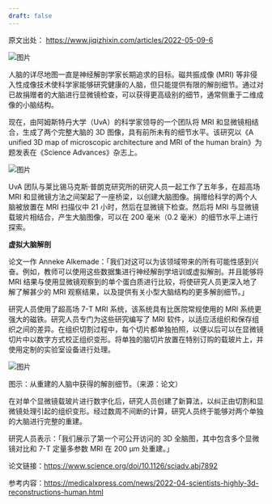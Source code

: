 ```yaml
---
draft: false
---
```

原文出处： https://www.jiqizhixin.com/articles/2022-05-09-6

![图片](https://image.jiqizhixin.com/uploads/editor/f0140832-6f6d-4e39-be88-f1480a16699b/640.png)

人脑的详尽地图一直是神经解剖学家长期追求的目标。磁共振成像 (MRI) 等非侵入性成像技术使科学家能够研究健康的人脑，但只能提供有限的解剖细节。通过对已故捐赠者的大脑进行显微镜检查，可以获得更高级别的细节，通常侧重于二维成像的小脑结构。

现在，由阿姆斯特丹大学（UvA）的科学家领导的一个团队将 MRI 和显微镜相结合，生成了两个完整大脑的 3D 图像，具有前所未有的细节水平。该研究以《A unified 3D map of microscopic architecture and MRI of the human brain》为题发表在《Science Advances》杂志上。

![图片](https://image.jiqizhixin.com/uploads/editor/a420af3c-6a74-42dc-9f47-7c708ed1eb11/640.png)

UvA 团队与莱比锡马克斯·普朗克研究所的研究人员一起工作了五年多，在超高场 MRI 和显微镜方法之间架起了一座桥梁，以创建大脑图像。捐赠给科学的两个人脑被放置在 MRI 扫描仪中 21 小时，然后在显微镜下检查。然后将 MRI 与显微镜载玻片相结合，产生大脑图像，可以在 200 毫米（0.2 毫米）的细节水平上进行探索。

**虚拟大脑解剖**

论文一作 Anneke Alkemade：「我们对这可以为该领域带来的所有可能性感到兴奋。例如，教师可以使用这些数据集进行神经解剖学培训或虚拟解剖。并且能够将 MRI 结果与使用显微镜观察到的单个蛋白质进行比较，将使研究人员更深入地了解了解甚少的 MRI 观察结果，以及提供有关小型大脑结构的更多解剖细节。」

研究人员使用了超高场 7-T MRI 系统，该系统具有比医院常规使用的 MRI 系统更强大的磁铁。研究人员专门为这些研究编写了 MRI 软件，以适应活组织和保存组织之间的差异。在组织切割过程中，每个切片都单独拍照，以便以后可以在显微镜切片中以数字方式校正组织变形。将单独的脑切片放置在特别订购的载玻片上，并使用定制的实验室设备进行处理。

![图片](https://image.jiqizhixin.com/uploads/editor/b3c222a7-c819-452a-97a0-f66724cd4d72/640.png)

图示：从重建的人脑中获得的解剖细节。（来源：论文）

在对单个显微镜载玻片进行数字化后，研究人员创建了新算法，以纠正由切割和显微镜处理引起的组织变形。经过数周不间断的计算，研究人员终于能够对两个单独的大脑进行完整的重建。

研究人员表示：「我们展示了第一个可公开访问的 3D 全脑图，其中包含多个显微镜对比和 7-T 定量多参数 MRI 在 200 μm 处重建。」

论文链接：https://www.science.org/doi/10.1126/sciadv.abj7892

参考内容：https://medicalxpress.com/news/2022-04-scientists-highly-3d-reconstructions-human.html